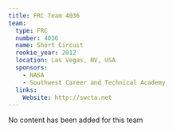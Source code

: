 ```yaml
---
title: FRC Team 4036
team:
  type: FRC
  number: 4036
  name: Short Circuit
  rookie_year: 2012
  location: Las Vegas, NV, USA
  sponsors:
    - NASA
    - Southwest Career and Technical Academy
  links:
    Website: http://swcta.net
---
```

No content has been added for this team